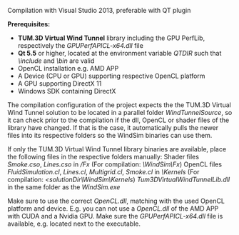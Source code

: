 Compilation with Visual Studio 2013, preferable with QT plugin

**Prerequisites:**

* **TUM.3D Virtual Wind Tunnel** library including the GPU PerfLib, respectively the *GPUPerfAPICL-x64.dll* file
* **Qt 5.5** or higher, located at the environment variable *QTDIR* such that *<QTDIR>\include* and *<QTDIR>\bin* are valid
* OpenCL installation e.g. AMD APP
* A Device (CPU or GPU) supporting respective OpenCL platform
* A GPU supporting DirectX 11
* Windows SDK containing DirectX


The compilation configuration of the project expects the the TUM.3D Virtual Wind Tunnel solution to be located in a parallel folder *WindTunnelSource*, so it can check prior to the compilation if the dll, OpenCL or shader files of the library have changed. If that is the case, it automatically pulls the newer files into its respective folders so the WindSim binaries can use them.

If only the TUM.3D Virtual Wind Tunnel library binaries are available, place the following files in the respective folders manually:
   Shader files *Smoke.cso*, *Lines.cso* in *<cwd>/Fx* (For compilation: *<solutionDir>\WindSim\Fx*)
   OpenCL files *FluidSimulation.cl*, *Lines.cl*, *Multigrid.cl*, *Smoke.cl* in *<cwd>\Kernels* (For compilation: *<solutionDir\WindSim\Kernels*)
   *Tum3DVirtualWindTunnelLib.dll* in the same folder as the *WindSim.exe*

Make sure to use the correct *OpenCL.dll*, matching with the used OpenCL platform and device. E.g. you can not use a *OpenCL.dll* of the AMD APP with CUDA and a Nvidia GPU.
Make sure the *GPUPerfAPICL-x64.dll* file is available, e.g. located next to the executable.
